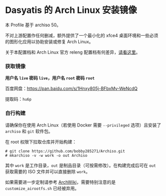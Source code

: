 # Dasyatis 的 Arch Linux 安装镜像

本 Profile 基于 archiso 50。

不对上游配置作任何删减，额外提供了一个最小化的 xfce4 桌面环境和一些必须的图形化应用以协助安装或修复 Arch Linux。

关于本配置档和 Arch Linux 官方 releng 配置档有何差异，[请看这里](https://github.com/bobby285271/Archiso/commit/59ac0ed2fa2126269a6904c906981afeb588d417)。

### 获取镜像

**用户名 `live` 密码 `live`，用户名 `root` 密码 `root`**

百度网盘：https://pan.baidu.com/s/1Hnxy805j-BFbxMv-WeNcdQ 

提取码：`hu6p`

### 自行构建

请确保你在使用 Arch Linux（若使用 Docker 需要 `--privileged` 选项）且安装了 `archiso` 和 `git` 软件包。

在 root 权限下拉取仓库并开始构建：

```plain
# git clone https://github.com/bobby285271/Archiso.git
# mkarchiso -v -w work -o out Archiso
```

其中 `work` 是工作目录，`out` 是制品目录（可按需修改）。在构建完成后可在 `out` 获取需要的 ISO 文件并可以直接删除 `work`。

如果需要进一步定制请参考 [ArchWiki](https://wiki.archlinux.org/index.php/Archiso)，需要特别注意的是 `customize_airootfs.sh` 已经被弃用。
